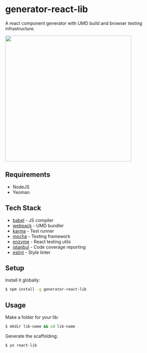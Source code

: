 # generator-react-lib

A react component generator with UMD build and browser testing infrastructure.

<img src='https://www.dropbox.com/s/gzfwpv8zt2ckm74/generator-react-lib.jpg?raw=1' width='400px'>

## Requirements

+ NodeJS
+ Yeoman

## Tech Stack

* [babel](https://babeljs.io/) - JS compiler
* [webpack](https://webpack.github.io/) - UMD bundler
* [karma](https://github.com/karma-runner/karma) - Test runner
* [mocha](https://mochajs.org/) - Testing framework
* [enzyme](https://github.com/airbnb/enzyme) - React testing utils
* [istanbul](https://github.com/gotwarlost/istanbul) - Code coverage reporting
* [eslint](http://eslint.org/) - Style linter

## Setup

Install it globally:

```sh
$ npm install -g generator-react-lib
```

## Usage

Make a folder for your lib:

```sh
$ mkdir lib-name && cd lib-name
```

Generate the scaffolding:

```sh
$ yo react-lib
```
